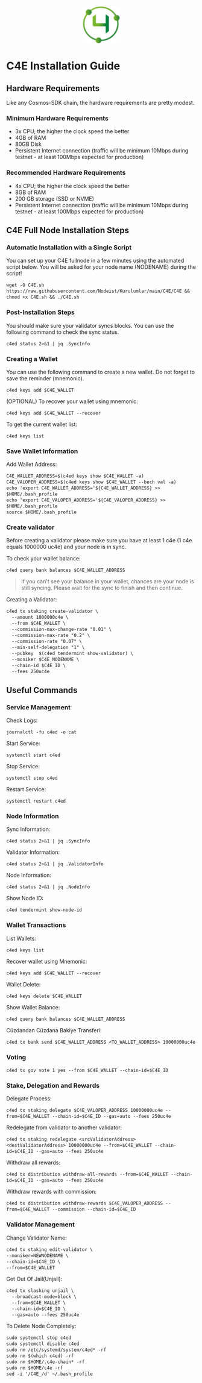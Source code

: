 <p align="center">
  <img height="100" height="auto" src="https://raw.githubusercontent.com/Nodeist/Kurulumlar/main/logos/c4e.png">
</p>

# C4E Installation Guide
## Hardware Requirements
Like any Cosmos-SDK chain, the hardware requirements are pretty modest.

### Minimum Hardware Requirements
  - 3x CPU; the higher the clock speed the better
  - 4GB of RAM
  - 80GB Disk
  - Persistent Internet connection (traffic will be minimum 10Mbps during testnet - at least 100Mbps expected for production)

### Recommended Hardware Requirements
  - 4x CPU; the higher the clock speed the better
  - 8GB of RAM
  - 200 GB storage (SSD or NVME)
  - Persistent Internet connection (traffic will be minimum 10Mbps during testnet - at least 100Mbps expected for production)

## C4E Full Node Installation Steps
### Automatic Installation with a Single Script
You can set up your C4E fullnode in a few minutes using the automated script below.
You will be asked for your node name (NODENAME) during the script!

```
wget -O C4E.sh https://raw.githubusercontent.com/Nodeist/Kurulumlar/main/C4E/C4E && chmod +x C4E.sh && ./C4E.sh
```

### Post-Installation Steps

You should make sure your validator syncs blocks.
You can use the following command to check the sync status.
```
c4ed status 2>&1 | jq .SyncInfo
```

### Creating a Wallet
You can use the following command to create a new wallet. Do not forget to save the reminder (mnemonic).
```
c4ed keys add $C4E_WALLET
```

(OPTIONAL) To recover your wallet using mnemonic:
```
c4ed keys add $C4E_WALLET --recover
```

To get the current wallet list:
```
c4ed keys list
```

### Save Wallet Information
Add Wallet Address:
```
C4E_WALLET_ADDRESS=$(c4ed keys show $C4E_WALLET -a)
C4E_VALOPER_ADDRESS=$(c4ed keys show $C4E_WALLET --bech val -a)
echo 'export C4E_WALLET_ADDRESS='${C4E_WALLET_ADDRESS} >> $HOME/.bash_profile
echo 'export C4E_VALOPER_ADDRESS='${C4E_VALOPER_ADDRESS} >> $HOME/.bash_profile
source $HOME/.bash_profile
```


### Create validator
Before creating a validator please make sure you have at least 1 c4e (1 c4e equals 1000000 uc4e) and your node is in sync.

To check your wallet balance:
```
c4ed query bank balances $C4E_WALLET_ADDRESS
```
> If you can't see your balance in your wallet, chances are your node is still syncing. Please wait for the sync to finish and then continue.

Creating a Validator:
```
c4ed tx staking create-validator \
  --amount 1000000c4e \
  --from $C4E_WALLET \
  --commission-max-change-rate "0.01" \
  --commission-max-rate "0.2" \
  --commission-rate "0.07" \
  --min-self-delegation "1" \
  --pubkey  $(c4ed tendermint show-validator) \
  --moniker $C4E_NODENAME \
  --chain-id $C4E_ID \
  --fees 250uc4e
```



## Useful Commands
### Service Management
Check Logs:
```
journalctl -fu c4ed -o cat
```

Start Service:
```
systemctl start c4ed
```

Stop Service:
```
systemctl stop c4ed
```

Restart Service:
```
systemctl restart c4ed
```

### Node Information
Sync Information:
```
c4ed status 2>&1 | jq .SyncInfo
```

Validator Information:
```
c4ed status 2>&1 | jq .ValidatorInfo
```

Node Information:
```
c4ed status 2>&1 | jq .NodeInfo
```

Show Node ID:
```
c4ed tendermint show-node-id
```

### Wallet Transactions
List Wallets:
```
c4ed keys list
```

Recover wallet using Mnemonic:
```
c4ed keys add $C4E_WALLET --recover
```

Wallet Delete:
```
c4ed keys delete $C4E_WALLET
```

Show Wallet Balance:
```
c4ed query bank balances $C4E_WALLET_ADDRESS
```

Cüzdandan Cüzdana Bakiye Transferi:
```
c4ed tx bank send $C4E_WALLET_ADDRESS <TO_WALLET_ADDRESS> 10000000uc4e
```

### Voting
```
c4ed tx gov vote 1 yes --from $C4E_WALLET --chain-id=$C4E_ID
```

### Stake, Delegation and Rewards
Delegate Process:
```
c4ed tx staking delegate $C4E_VALOPER_ADDRESS 10000000uc4e --from=$C4E_WALLET --chain-id=$C4E_ID --gas=auto --fees 250uc4e
```

Redelegate from validator to another validator:
```
c4ed tx staking redelegate <srcValidatorAddress> <destValidatorAddress> 10000000uc4e --from=$C4E_WALLET --chain-id=$C4E_ID --gas=auto --fees 250uc4e
```

Withdraw all rewards:
```
c4ed tx distribution withdraw-all-rewards --from=$C4E_WALLET --chain-id=$C4E_ID --gas=auto --fees 250uc4e
```

Withdraw rewards with commission:
```
c4ed tx distribution withdraw-rewards $C4E_VALOPER_ADDRESS --from=$C4E_WALLET --commission --chain-id=$C4E_ID
```

### Validator Management
Change Validator Name:
```
c4ed tx staking edit-validator \
--moniker=NEWNODENAME \
--chain-id=$C4E_ID \
--from=$C4E_WALLET
```

Get Out Of Jail(Unjail):
```
c4ed tx slashing unjail \
  --broadcast-mode=block \
  --from=$C4E_WALLET \
  --chain-id=$C4E_ID \
  --gas=auto --fees 250uc4e
```

To Delete Node Completely:
```
sudo systemctl stop c4ed
sudo systemctl disable c4ed
sudo rm /etc/systemd/system/c4ed* -rf
sudo rm $(which c4ed) -rf
sudo rm $HOME/.c4e-chain* -rf
sudo rm $HOME/c4e -rf
sed -i '/C4E_/d' ~/.bash_profile
```
